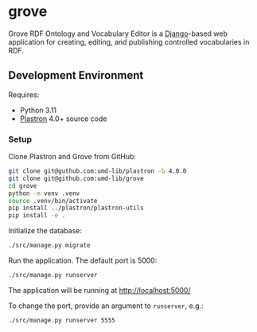 # grove

Grove RDF Ontology and Vocabulary Editor is a [Django]-based web 
application for creating, editing, and publishing controlled vocabularies 
in RDF.

## Development Environment

Requires:

* Python 3.11
* [Plastron] 4.0+ source code

### Setup

Clone Plastron and Grove from GitHub:

```bash
git clone git@guthub.com:umd-lib/plastron -b 4.0.0
git clone git@github.com:umd-lib/grove
cd grove
python -m venv .venv
source .venv/bin/activate
pip install ../plastron/plastron-utils
pip install -e .
```

Initialize the database:

```bash
./src/manage.py migrate
```

Run the application. The default port is 5000:

```bash
./src/manage.py runserver
```

The application will be running at <http://localhost:5000/>

To change the port, provide an argument to `runserver`, e.g.:

```bash
./src/manage.py runserver 5555
```

[Django]: https://www.djangoproject.com/
[Plastron]: http://github.com/umd-lib/plastron
